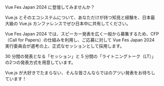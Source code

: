 Vue Fes Japan 2024 に登壇してみませんか？

Vue.js とそのエコシステムについて、あなただけが持つ知見と経験を、日本最大級の Vue.js カンファレンスでぜひ日本中に共有してください。

Vue Fes Japan 2024 では、スピーカー発表を広く一般から募集するため、CFP（Call for Papers）の仕組みを利用し、ご応募に対して Vue Fes Japan 2024 実行委員会が選考の上、正式なセッションとして採用します。

30 分間の発表となる「セッション」と 5 分間の「ライトニングトーク（LT）」の2つの発表方式を用意しています。

Vue.js が大好きでたまらない、そんな皆さんならではのアツい発表をお待ちしています！
